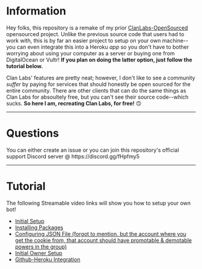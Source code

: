<h1> Information </h1>
<p>Hey folks, this repository is a remake of my prior <a href="https://github.com/nishi7409/ClanLabs-OpenSourced">ClanLabs-OpenSourced</a> opensourced project.  Unlike the previous source code that users had to work with, this is by far an easier project to setup on your own machine--you can even integrate this into a Heroku <i>app</i> so you don't have to bother worrying about using your computer as a server or buying one from DigitalOcean or Vultr!  <strong>If you plan on doing the latter option, just follow the tutorial below.</strong>

Clan Labs' features are pretty neat; however, I don't like to see a community <i>suffer</i> by paying for services that should honestly be open sourced for the entire community. There are other clients that can do the same things as Clan Labs for absoultely free, but you can't see their source code--which sucks.  <strong>So here I am, recreating Clan Labs, for free!</strong>  🙃
</p>
<hr>
<h1>Questions</h1>
<p>You can either create an issue or you can join this repository's official support Discord server @ https://discord.gg/fHpfmy5</p>
<hr>

<h1> Tutorial </h1>
<p>The following Streamable video links will show you how to setup your own bot!</p>
<ul>
  <li><a href="https://streamable.com/wbz79">Initial Setup</a></li>
  <li><a href="https://streamable.com/snwqo">Installing Packages</a></li>
  <li><a href="https://vimeo.com/351744368">Configuring JSON File (forgot to mention, but the account where you get the cookie from, that account should have promotable & demotable powers in the group)</a></li>
  <li><a href="https://github.com/nishi7409/ClanLabs-OpenSourced">Initial Owner Setup</a></li>
  <li><a href="https://github.com/nishi7409/ClanLabs-OpenSourced">Github-Heroku Integration</a></li>
</ul>

